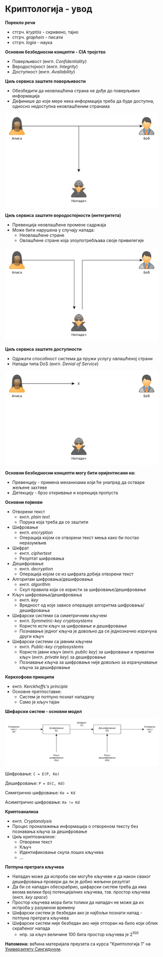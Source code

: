 # Криптологија - увод

**Порекло речи**

- стгрч. *kryptòs* - скривено, тајно
- стгрч. *graphein* - писати
- стгрч. *logia* - наука

**Основни безбедносни концепти - CIA тројство**

- Поверљивост (енгл. *Confidentiality*)
- Веродостојност (енгл. *Integrity*)
- Доступност (енгл. *Availability*)

**Циљ сервиса заштите поверљивости**

- Обезбедити да неовлашћена страна не дође до поверљивих информација
- Дефинише до које мере нека информација треба да буде доступна, односно недоступна неовлашћеним странама

<p align="center">
	<img src="../../../assets/cia_confidentiality.png" alt="Поверљивост">
</p>

**Циљ сервиса заштите веродостојности (интегритета)**

- Превенција неовлашћене промене садржаја
- Може бити нарушена у случају напада:
	- Неовлашћене стране
	- Овлашћене стране која злоупотребљава своје привилегије

<p align="center">
	<img src="../../../assets/cia_integrity.png" alt="Веродостојност">
</p>

**Циљ сервиса заштите доступности**

- Одржати способност система да пружи услугу овлашћеној страни
- Напади типа DoS (енгл. *Denial of Service*)

<p align="center">
	<img src="../../../assets/cia_availability.png" alt="Доступност">
</p>

**Основни безбедносни концепти могу бити оријентисани на:**

- Превенцију - примена механизама који ће унапред да остваре жељене захтеве
- Детекцију - брзо откривање и корекција пропуста

**Основни појмови**

- Отворени текст
	- енгл. *plain text*
	- Порука која треба да се заштити
- Шифровање
	- енгл. *encryption*
	- Операција којом се отворени текст мења како би постао неразумљив
- Шифрат
	- енгл. *ciphertext*
	- Резултат шифровања
- Дешифровање
	- енгл. *decryption*
	- Операција којом се из шифрата добија отворени текст
- Алгоритам шифровања/дешифровања
	- енгл. *algorithm*
	- Скуп правила који се користи за шифровање/дешифровање
- Кључ шифровања/дешифровања
	- енгл. *key*
	- Вредност од које зависе операције алгоритма шифровања/дешифровања
- Шифарски системи са симетричним кључем
	- енгл. *Symmetric-key cryptosystems*
	- Користе исти кључ за шифровање и дешифровање
	- Познавање једног кључа је довољно да се једнозначно израчуна други кључ
- Шифарски системи са јавним кључем
	- енгл. *Public-key cryptosystems*
	- Користе јавни кључ (енгл. *public key*) за шифровање и приватни кључ (енгл. *private key*) за дешифровање
	- Познавање кључа за шифровање није довољно за израчунавање кључа за дешифровање

**Керкхофови принципи**

- енгл. *Kerckhoffs's principle*
- Основне претпоставке:
	- Систем је потпуно познат нападачу
	- Само је кључ тајан

**Шифарски систем - основни модел**

<p align="center">
	<img src="../../../assets/cryptosystem.png" alt="Шифарски систем - основни модел">
</p>

Шифровање: `C = E(P, Ke)`

Дешифровање: `P = D(C, Kd)`

Симетрично шифровање: `Ke = Kd`

Асиметрично шифровање: `Ke != Kd`

**Криптоанализа**

- енгл. *Cryptanalysis*
- Процес проналажења информација о отвореном тексту без познавања кључа за дешифровање
- Циљ криптоанализе:
	- Отворени текст
	- Кључ
	- Идентификовање скупа лоших кључева
	- ...

**Потпуна претрага кључева**

- Нападач може да испроба све могуће кључеве и да након сваког дешифровања провери да ли је добио жељени резултат
- Да би се нападач обесхрабрио, шифарски систем треба да има веома велики број потенцијалних кључева, тзв. простор кључева (енгл. *key space*)
- Простор кључева мора бити толики да нападач не може да их испроба у разумном времену
- Шифарски систем је безбедан ако је најбољи познати напад - потпуна претрага кључева
- Шифарски систем није безбедан ако није отпоран на било који облик скраћеног напада
	- нпр. за кључ величине 100 бита простор кључева је 2<sup>100</sup>

**Напомена:** већина материјала преузета са курса "Криптологија 1" на [Универзитету Сингидунум](https://singidunum.ac.rs).

